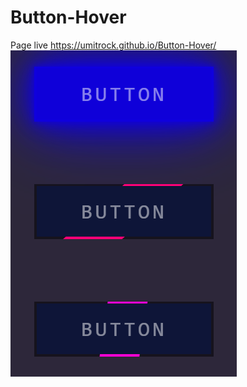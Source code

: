 # Button-Hover
Page live https://umitrock.github.io/Button-Hover/
<img src="https://github.com/UmitRock/Button-Hover/blob/main/page.PNG?raw=true" alt="">
